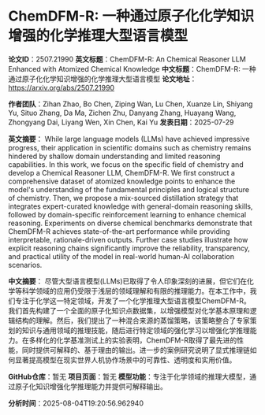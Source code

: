 # ChemDFM-R: 一种通过原子化化学知识增强的化学推理大型语言模型

**论文ID**：2507.21990
**英文标题**：ChemDFM-R: An Chemical Reasoner LLM Enhanced with Atomized Chemical   Knowledge
**中文标题**：ChemDFM-R: 一种通过原子化化学知识增强的化学推理大型语言模型
**论文地址**：https://arxiv.org/abs/2507.21990

**作者团队**：Zihan Zhao, Bo Chen, Ziping Wan, Lu Chen, Xuanze Lin, Shiyang Yu, Situo Zhang, Da Ma, Zichen Zhu, Danyang Zhang, Huayang Wang, Zhongyang Dai, Liyang Wen, Xin Chen, Kai Yu
**发表日期**：2025-07-29

**英文摘要**：
While large language models (LLMs) have achieved impressive progress, their
application in scientific domains such as chemistry remains hindered by shallow
domain understanding and limited reasoning capabilities. In this work, we focus
on the specific field of chemistry and develop a Chemical Reasoner LLM,
ChemDFM-R. We first construct a comprehensive dataset of atomized knowledge
points to enhance the model's understanding of the fundamental principles and
logical structure of chemistry. Then, we propose a mix-sourced distillation
strategy that integrates expert-curated knowledge with general-domain reasoning
skills, followed by domain-specific reinforcement learning to enhance chemical
reasoning. Experiments on diverse chemical benchmarks demonstrate that
ChemDFM-R achieves state-of-the-art performance while providing interpretable,
rationale-driven outputs. Further case studies illustrate how explicit
reasoning chains significantly improve the reliability, transparency, and
practical utility of the model in real-world human-AI collaboration scenarios.

**中文摘要**：
尽管大型语言模型(LLMs)已取得了令人印象深刻的进展，但它们在化学等科学领域的应用仍受限于浅层的领域理解和有限的推理能力。在本工作中，我们专注于化学这一特定领域，开发了一个化学推理大型语言模型ChemDFM-R。我们首先构建了一个全面的原子化知识点数据集，以增强模型对化学基本原理和逻辑结构的理解。然后，我们提出了一种混合来源的蒸馏策略，该策略整合了专家策划的知识与通用领域的推理技能，随后进行特定领域的强化学习以增强化学推理能力。在多样化的化学基准测试上的实验表明，ChemDFM-R取得了最先进的性能，同时提供可解释的、基于理由的输出。进一步的案例研究说明了显式推理链如何显著提高模型在现实世界人机协作场景中的可靠性、透明度和实用价值。

**GitHub仓库**：暂无
**项目页面**：暂无
**模型功能**：专注于化学领域的推理大模型，通过原子化知识增强化学推理能力并提供可解释输出。

**分析时间**：2025-08-04T19:20:56.962940
